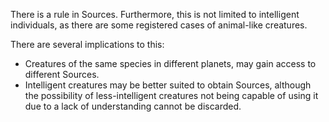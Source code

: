 There is a rule in Sources. Furthermore, this is not limited to intelligent individuals, as there are some registered cases of animal-like creatures. 

There are several implications to this:
+ Creatures of the same species in different planets, may gain access to different Sources.
+ Intelligent creatures may be better suited to obtain Sources, although the possibility of less-intelligent creatures not being capable of using it due to a lack of understanding cannot be discarded.
